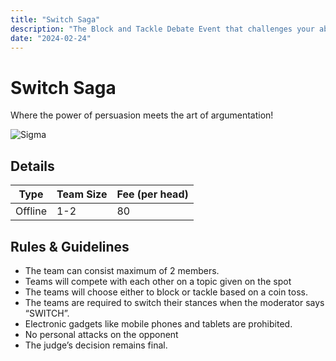 ```yaml
---
title: "Switch Saga"
description: "The Block and Tackle Debate Event that challenges your ability to switch sides at the drop of a hat!"
date: "2024-02-24"
---
```


# Switch Saga

Where the power of persuasion meets the art of argumentation!

<img src="/posters/2023/11.png" alt="Sigma" class="w-full lg:w-96 mx-auto object-cover" />

## Details

| Type    | Team Size     | Fee (per head) |
| ------- | ------------- | -------------- |
| Offline | 1-2           | 80             |

## Rules & Guidelines

-   The team can consist maximum of 2 members.
-   Teams will compete with each other on a topic given on the spot 
-   The teams will choose either to block or tackle based on a coin toss.
-   The teams are required to switch their stances when the moderator says “SWITCH”.
-   Electronic gadgets like mobile phones and tablets are prohibited.
-   No personal attacks on the opponent
-   The judge’s decision remains final.

